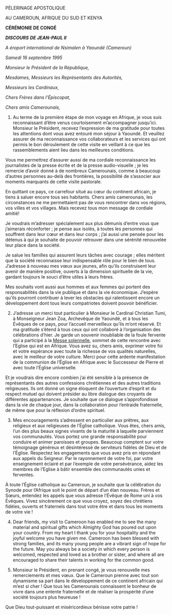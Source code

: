 PÈLERINAGE APOSTOLIQUE

AU CAMEROUN, AFRIQUE DU SUD ET KENYA

**CÉRÉMONIE DE CONGÉ**

***DISCOURS*** ***DE JEAN-PAUL II***

*A* *éroport international de Nsimalen à Yaoundé (Cameroun)*

*Samedi 16 septembre 1995*

*Monsieur le Président de la République,*

*Mesdames, Messieurs les Représentants des Autorités,*

*Messieurs les Cardinaux,*

*Chers Frères dans l’Épiscopat,*

*Chers amis Camerounais,*

1. Au terme de la première étape de mon voyage en Afrique, je vous suis reconnaissant d’être venus courtoisement m’accompagner jusqu’ici. Monsieur le Président, recevez l’expression de ma gratitude pour toutes les attentions dont vous avez entouré mon séjour à Yaoundé. Et veuillez assurer de ma reconnaissance vos collaborateurs et les services qui ont permis le bon déroulement de cette visite en veillant à ce que les rassemblements aient lieu dans les meilleures conditions.

Vous me permettrez d’assurer aussi de ma cordiale reconnaissance les journalistes de la presse écrite et de la presse audio-visuelle ; je les remercie d’avoir donné à de nombreux Camerounais, comme à beaucoup d’autres personnes au-delà des frontières, la possibilité de s’associer aux moments marquants de cette visite pastorale.

En quittant ce pays, ce carrefour situé au cœur du continent africain, je tiens à saluer encore tous ses habitants. Chers amis camerounais, les circonstances ne me permettaient pas de vous rencontrer dans vos régions, vos villes et vos villages. Mais recevez tous mon message de cordiale amitié!

Je voudrais m’adresser spécialement aux plus démunis d’entre vous que j’aimerais réconforter ; je pense aux isolés, à toutes les personnes qui souffrent dans leur cœur et dans leur corps ; j’ai aussi une pensée pour les détenus à qui je souhaite de pouvoir retrouver dans une sérénité renouvelée leur place dans la société.

Je salue les familles qui assurent leurs tâches avec courage ; elles méritent que la société reconnaisse leur indispensable rôle pour le bien de tous. J’adresse à nouveau mes vœux aux jeunes, afin qu’ils construisent leur avenir de manière positive, ouverts à la dimension spirituelle de la vie, gardant toujours le souci d’être utiles à leurs frères.

Mes souhaits vont aussi aux hommes et aux femmes qui portent des responsabilités dans la vie publique et dans la vie économique. J’espère qu’ils pourront contribuer à lever les obstacles qui ralentissent encore un développement dont tous leurs compatriotes doivent pouvoir bénéficier.

2. J’adresse un merci tout particulier à Monsieur le Cardinal Christian Tumi, à Monseigneur Jean Zoa, Archevêque de Yaoundé, et à tous les Évêques de ce pays, pour l’accueil merveilleux qu’ils m’ont réservé. Et ma gratitude s’étend à tous ceux qui ont collaboré à l’organisation des célébrations d’hier. Je garde un souvenir inoubliable de la foule fervente qui a participé à la [Messe solennelle](/content/john-paul-ii/fr/homilies/1995/documents/hf_jp-ii_hom_19950915_yaounde.html), sommet de cette rencontre avec l’Eglise qui est en Afrique. Vous avez su, chers amis, exprimer votre foi et votre espérance avec toute la richesse de vos qualités naturelles, avec le meilleur de votre culture. Merci pour cette ardente manifestation de la communion de l’Église en Afrique avec le Successeur de Pierre et avec toute l’Église universelle.

Et je voudrais dire encore combien j’ai été sensible à la présence de représentants des autres confessions chrétiennes et des autres traditions religieuses. Ils ont donné un signe éloquent de l’ouverture d’esprit et du respect mutuel qui doivent présider au libre dialogue des croyants de différentes appartenances. Je souhaite que ce dialogue s’approfondisse dans la vie de chaque jour, dans la collaboration pour l’entraide fraternelle, de même que pour la réflexion d’ordre spirituel.

3. Mes encouragements s’adressent en particulier aux prêtres, aux religieux et aux religieuses de l’Église catholique. Vous êtes, chers amis, l’un des plus beaux signes vivants de la maturité à laquelle parviennent vos communautés. Vous portez une grande responsabilité pour conduire et animer paroisses et groupes. Beaucoup comptent sur votre témoignage généreux et désintéressé de serviteurs fidèles de Dieu et de l’Église. Respectez les engagements que vous avez pris en répondant aux appels du Seigneur. Par le rayonnement de votre foi, par votre enseignement éclairé et par l’exemple de votre persévérance, aidez les membres de l’Eglise à bâtir ensemble des communautés unies et ferventes.

À toute l’Église catholique au Cameroun, je souhaite que la célébration du Synode pour l’Afrique soit le point de départ d’un élan nouveau. Frères et Sœurs, entendez les appels que vous adresse l’Évêque de Rome uni à vos Évêques. Vivez sincèrement ce que vous croyez, soyez des chrétiens fidèles, ouverts et fraternels dans tout votre être et dans tous les moments de votre vie !

4. Dear friends, my visit to Cameroon has enabled me to see the many material and spiritual gifts which Almighty God has poured out upon your country. From my heart I thank you for your hospitality and the joyful welcome you have given me. Cameroon has been blessed with strong families, and its many young people are a vibrant sign of hope for the future. May you always be a society in which every person is welcomed, respected and loved as a brother or sister, and where all are encouraged to share their talents in working for the common good.

5. Monsieur le Président, en prenant congé, je vous renouvelle mes remerciements et mes vœux. Que le Cameroun prenne avec tout son dynamisme sa part dans le développement de ce continent africain qui m’est si cher ! Que tous les Camerounais connaissent le bonheur de vivre dans une entente fraternelle et de réaliser la prospérité d’une société toujours plus heureuse !

Que Dieu tout-puissant et miséricordieux bénisse votre patrie !